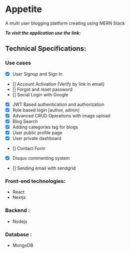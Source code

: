 # Appetite 

A multi user blogging platform creating using MERN Stack

<b><i>To visit the application use the link: </i></b> 

## Technical Specifications:

### Use cases
- [x] User Signup and Sign In
- [] Account Activation (Verify by link in email) 
- [] Forgot and reset password
- [] Social Login with Google
- [x] JWT Based authentication and authorization
- [x] Role based login [author, admin]
- [x] Advanced CRUD Operations with image upload
- [x] Blog Search 
- [x] Adding categories tag for blogs
- [x] User public profile page
- [x] User private dashboard
- [] Contact Form
- [x] Disqus commenting system
- [] Sending email with sendgrid 

### Front-end technologies:
- React
- Nextjs

### Backend :
- Nodejs

### Database :
- MongoDB

